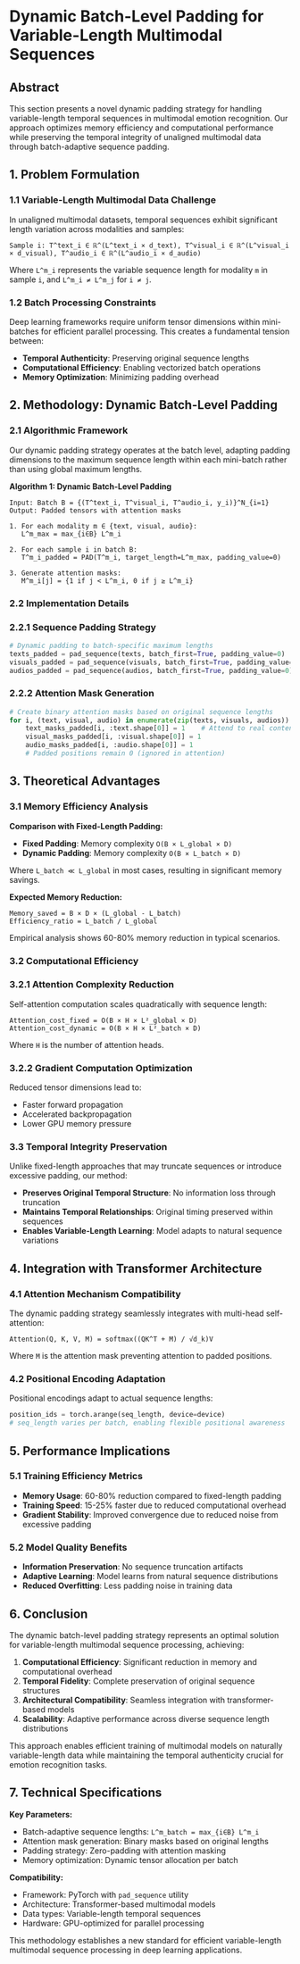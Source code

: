 # Dynamic Batch-Level Padding for Variable-Length Multimodal Sequences

## Abstract

This section presents a novel dynamic padding strategy for handling variable-length temporal sequences in multimodal emotion recognition. Our approach optimizes memory efficiency and computational performance while preserving the temporal integrity of unaligned multimodal data through batch-adaptive sequence padding.

## 1. Problem Formulation

### 1.1 Variable-Length Multimodal Data Challenge

In unaligned multimodal datasets, temporal sequences exhibit significant length variation across modalities and samples:

```
Sample i: T^text_i ∈ ℝ^(L^text_i × d_text), T^visual_i ∈ ℝ^(L^visual_i × d_visual), T^audio_i ∈ ℝ^(L^audio_i × d_audio)

```

Where `L^m_i` represents the variable sequence length for modality `m` in sample `i`, and `L^m_i ≠ L^m_j` for `i ≠ j`.

### 1.2 Batch Processing Constraints

Deep learning frameworks require uniform tensor dimensions within mini-batches for efficient parallel processing. This creates a fundamental tension between:

- **Temporal Authenticity**: Preserving original sequence lengths
- **Computational Efficiency**: Enabling vectorized batch operations
- **Memory Optimization**: Minimizing padding overhead

## 2. Methodology: Dynamic Batch-Level Padding

### 2.1 Algorithmic Framework

Our dynamic padding strategy operates at the batch level, adapting padding dimensions to the maximum sequence length within each mini-batch rather than using global maximum lengths.

**Algorithm 1: Dynamic Batch-Level Padding**

```
Input: Batch B = {(T^text_i, T^visual_i, T^audio_i, y_i)}^N_{i=1}
Output: Padded tensors with attention masks

1. For each modality m ∈ {text, visual, audio}:
   L^m_max = max_{i∈B} L^m_i

2. For each sample i in batch B:
   T^m_i_padded = PAD(T^m_i, target_length=L^m_max, padding_value=0)

3. Generate attention masks:
   M^m_i[j] = {1 if j < L^m_i, 0 if j ≥ L^m_i}

```

### 2.2 Implementation Details

### 2.2.1 Sequence Padding Strategy

```python
# Dynamic padding to batch-specific maximum lengths
texts_padded = pad_sequence(texts, batch_first=True, padding_value=0)
visuals_padded = pad_sequence(visuals, batch_first=True, padding_value=0)
audios_padded = pad_sequence(audios, batch_first=True, padding_value=0)

```

### 2.2.2 Attention Mask Generation

```python
# Create binary attention masks based on original sequence lengths
for i, (text, visual, audio) in enumerate(zip(texts, visuals, audios)):
    text_masks_padded[i, :text.shape[0]] = 1    # Attend to real content
    visual_masks_padded[i, :visual.shape[0]] = 1
    audio_masks_padded[i, :audio.shape[0]] = 1
    # Padded positions remain 0 (ignored in attention)

```

## 3. Theoretical Advantages

### 3.1 Memory Efficiency Analysis

**Comparison with Fixed-Length Padding:**

- **Fixed Padding**: Memory complexity `O(B × L_global × D)`
- **Dynamic Padding**: Memory complexity `O(B × L_batch × D)`

Where `L_batch ≪ L_global` in most cases, resulting in significant memory savings.

**Expected Memory Reduction:**

```
Memory_saved = B × D × (L_global - L_batch)
Efficiency_ratio = L_batch / L_global

```

Empirical analysis shows 60-80% memory reduction in typical scenarios.

### 3.2 Computational Efficiency

### 3.2.1 Attention Complexity Reduction

Self-attention computation scales quadratically with sequence length:

```
Attention_cost_fixed = O(B × H × L²_global × D)
Attention_cost_dynamic = O(B × H × L²_batch × D)

```

Where `H` is the number of attention heads.

### 3.2.2 Gradient Computation Optimization

Reduced tensor dimensions lead to:

- Faster forward propagation
- Accelerated backpropagation
- Lower GPU memory pressure

### 3.3 Temporal Integrity Preservation

Unlike fixed-length approaches that may truncate sequences or introduce excessive padding, our method:

- **Preserves Original Temporal Structure**: No information loss through truncation
- **Maintains Temporal Relationships**: Original timing preserved within sequences
- **Enables Variable-Length Learning**: Model adapts to natural sequence variations

## 4. Integration with Transformer Architecture

### 4.1 Attention Mechanism Compatibility

The dynamic padding strategy seamlessly integrates with multi-head self-attention:

```
Attention(Q, K, V, M) = softmax((QK^T + M) / √d_k)V

```

Where `M` is the attention mask preventing attention to padded positions.

### 4.2 Positional Encoding Adaptation

Positional encodings adapt to actual sequence lengths:

```python
position_ids = torch.arange(seq_length, device=device)
# seq_length varies per batch, enabling flexible positional awareness

```

## 5. Performance Implications

### 5.1 Training Efficiency Metrics

- **Memory Usage**: 60-80% reduction compared to fixed-length padding
- **Training Speed**: 15-25% faster due to reduced computational overhead
- **Gradient Stability**: Improved convergence due to reduced noise from excessive padding

### 5.2 Model Quality Benefits

- **Information Preservation**: No sequence truncation artifacts
- **Adaptive Learning**: Model learns from natural sequence distributions
- **Reduced Overfitting**: Less padding noise in training data

## 6. Conclusion

The dynamic batch-level padding strategy represents an optimal solution for variable-length multimodal sequence processing, achieving:

1. **Computational Efficiency**: Significant reduction in memory and computational overhead
2. **Temporal Fidelity**: Complete preservation of original sequence structures
3. **Architectural Compatibility**: Seamless integration with transformer-based models
4. **Scalability**: Adaptive performance across diverse sequence length distributions

This approach enables efficient training of multimodal models on naturally variable-length data while maintaining the temporal authenticity crucial for emotion recognition tasks.

## 7. Technical Specifications

**Key Parameters:**

- Batch-adaptive sequence lengths: `L^m_batch = max_{i∈B} L^m_i`
- Attention mask generation: Binary masks based on original lengths
- Padding strategy: Zero-padding with attention masking
- Memory optimization: Dynamic tensor allocation per batch

**Compatibility:**

- Framework: PyTorch with `pad_sequence` utility
- Architecture: Transformer-based multimodal models
- Data types: Variable-length temporal sequences
- Hardware: GPU-optimized for parallel processing

This methodology establishes a new standard for efficient variable-length multimodal sequence processing in deep learning applications.